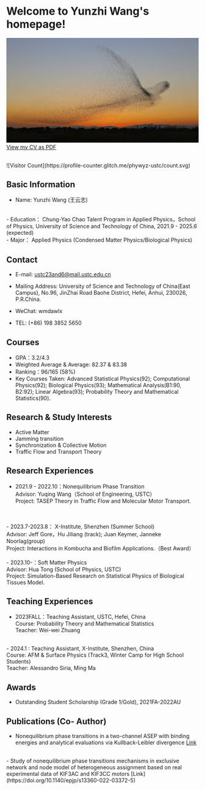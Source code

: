# Welcome to Yunzhi Wang's homepage!
![bendi](R.jpg)
<br />
[View my CV as PDF](https://github.com/phywyz-ustc/phywyz-ustc.github.io/blob/main/CV_Yunzhi.pdf)

<br />
![Visitor Count](https://profile-counter.glitch.me/phywyz-ustc/count.svg)


## Basic Information
- Name: Yunzhi Wang (王云志)
<br />
- Education：  Chung-Yao Chao Talent Program in Applied Physics，School of Physics, University of Science and Technology of China, 2021.9 - 2025.6 (expected)
<br />
- Major：  Applied Physics (Condensed Matter Physics/Biological Physics)

## Contact
- E-mail:    ustc23and6@mail.ustc.edu.cn

- Mailing Address:  University of Science and Technology of China(East Campus),
No.96, JinZhai Road Baohe District, Hefei, Anhui, 230026, P.R.China.

- WeChat:    wmdawlx

- TEL:        (+86) 198 3852 5650

## Courses
- GPA：3.2/4.3
- Weighted Average & Average: 82.37 & 83.38
- Ranking：96/165 (58%)
- Key Courses Taken: Advanced Statistical Physics(92); Computational Physics(92); Biological Physics(93); Mathematical Analysis(B1:90, B2:92); Linear Algebra(93); Probability Theory and Mathematical Statistics(90).

## Research & Study Interests
- Active Matter
- Jamming transition
- Synchronization & Collective Motion
- Traffic Flow and Transport Theory

## Research Experiences
- 2021.9 - 2022.10：Nonequilibrium Phase Transition<br />
Advisor: Yuqing Wang（School of Engineering, USTC）<br />
Project: TASEP Theory in Traffic Flow and Molecular Motor Transport.
<br />
<br />
- 2023.7-2023.8： X-Institute, Shenzhen (Summer School)<br />
Advisor: Jeff Gore，Hu Jiliang (track); Juan Keymer, Janneke Noorlag(group)<br />
Project: Interactions in Kombucha and Biofilm Applications.（Best Award）
<br />
<br />
- 2023.10-：Soft Matter Physics<br/>
Advisor: Hua Tong (School of Physics, USTC)<br />
Project: Simulation-Based Research on Statistical Physics of Biological Tissues Model.

## Teaching Experiences
- 2023FALL：Teaching Assistant, USTC, Hefei, China<br/>Course: Probability Theory and Mathematical Statistics<br/>Teacher: Wei-wei Zhuang
<br />
- 2024.1  : Teaching Assistant, X-Institute, Shenzhen, China<br/>Course: AFM & Surface Physics (Track3, Winter Camp for High School Students)<br/>Teacher: Alessandro Siria, Ming Ma

## Awards
- Outstanding Student Scholarship (Grade 1/Gold), 2021FA-2022AU

## Publications (Co- Author)
- Nonequilibrium phase transitions in a two-channel ASEP with binding energies and analytical evaluations via Kullback-Leibler divergence
[Link](https://doi.org/10.1140/epjp/s13360-022-02708-5)
<br />
- Study of nonequilibrium phase transitions mechanisms in exclusive network and node model of heterogeneous assignment based on real experimental data of KIF3AC and KIF3CC motors
[Link](https://doi.org/10.1140/epjp/s13360-022-03372-5)
